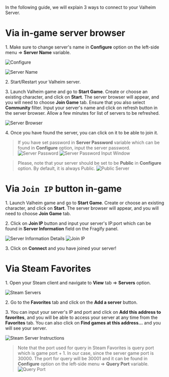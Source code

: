 In the following guide, we will explain 3 ways to connect to your Valheim Server.

# Via in-game server browser

1\. Make sure to change server's name in **Configure** option on the left-side menu => **Server Name** variable.

![Configure](../images/configure.png)

![Server Name](../images/server-name.png)

2\. Start/Restart your Valheim server. 

3\. Launch Valheim game and go to **Start Game**. Create or choose an existing character, and click on **Start**. The server browser will appear, and you will need to choose **Join Game** tab. Ensure that you also select **Community** filter. Input your server's name and click on refresh button in the server browser. Allow a few minutes for list of servers to be refreshed. 

![Server Browser](../images/server-browser.png)

4\. Once you have found the server, you can click on it to be able to join it.

> If you have set password in **Server Password** variable which can be found in **Configure** option, input the server password. 
![Server Password](../images/server-password.png)
![Server Password Input Window](../images/input-password.png)

> Please, note that your server should be set to be **Public** in **Configure** option. By default, it is always Public. 
![Public Server](../images/public-server.png)

# Via `Join IP` button in-game

1\. Launch Valheim game and go to **Start Game**. Create or choose an existing character, and click on **Start**. The server browser will appear, and you will need to choose **Join Game** tab.

2\. Click on **Join IP** button and input your server's IP:port which can be found in **Server Information** field on the Fragify panel.

![Server Information Details](../images/server-details.png)
![Join IP](../images/join-ip.png)

3\. Click on **Connect** and you have joined your server! 

# Via Steam Favorites

1\. Open your Steam client and navigate to **View** tab => **Servers** option.

![Steam Servers](../images/steam-servers.png)

2\. Go to the **Favorites** tab and click on the **Add a server** button.

3\. You can input your server's IP and port and click on **Add this address to favorites**, and you will be able to access your server at any time from the **Favorites** tab. You can also click on **Find games at this address...** and you will see your server.

![Steam Server Instructions](../images/steam-instructions.png)

> Note that the port used for query in Steam Favorites is query port which is game port + 1. In our case, since the server game port is 30000. The port for query will be 30001 and it can be found in **Configure** option on the left-side menu => **Query Port** variable.
![Query Port](../images/query-port.png)